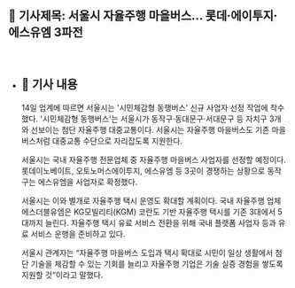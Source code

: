 ## 📰 기사제목: 서울시 자율주행 마을버스... 롯데·에이투지·에스유엠 3파전 
<br>

- ## 📄 기사 내용 

  14일 업계에 따르면 서울시는 '시민체감형 동행버스' 신규 사업자 선정 작업에 착수했다.
  '시민체감형 동행버스'는 서울시가 동작구·동대문구·서대문구 등 자치구 3개와 선보이는 첨단 자율주행 대중교통이다.
  서울시는 자율주행 마을버스도 기존 마을버스처럼 대중교통 수단으로 자리잡도록 지원한다.
 
  서울시는 국내 자율주행 전문업체 중 자율주행 마을버스 사업자를 선정할 예정이다.
  롯데이노베이트, 오토노머스에이투지, 에스유엠 등 3곳이 경쟁하는 상황으로 동작구는 에스유엠을 사업자로 확정했다.

  서울시는 이와 별개로 자율주행 택시 운영도 확대할 계획이다.
  국내 자율주행 업체 에스더블유엠은 KG모빌리티(KGM) 코란도 기반 자율주행 택시를 기존 3대에서 5대까지 늘린다.
  자율주행 택시 유료 서비스 전환을 위해 국내 플랫폼 사업자 등과 유료 서비스 운행을 준비하고 있다.

  서울시 관계자는 “자율주행 마을버스 도입과 택시 확대로 시민이 일상 생활에서 첨단 기술을 체감할 수 있는 기회를 늘리고
  자율주행 기업은 기술 실증 경험을 쌓도록 지원할 것”이라고 말했다.
